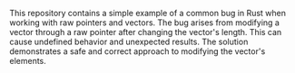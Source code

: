 This repository contains a simple example of a common bug in Rust when working with raw pointers and vectors. The bug arises from modifying a vector through a raw pointer after changing the vector's length. This can cause undefined behavior and unexpected results. The solution demonstrates a safe and correct approach to modifying the vector's elements.